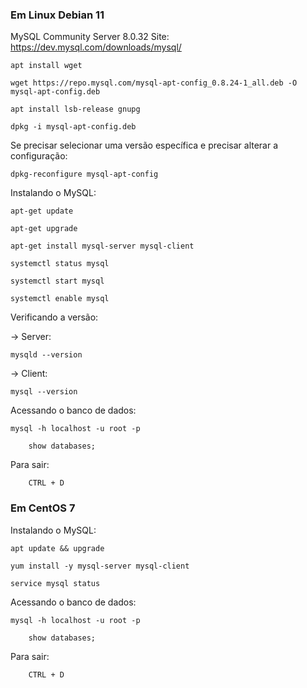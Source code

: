 ### Em Linux Debian 11

MySQL Community Server 8.0.32
Site: https://dev.mysql.com/downloads/mysql/

    apt install wget

    wget https://repo.mysql.com/mysql-apt-config_0.8.24-1_all.deb -O mysql-apt-config.deb

    apt install lsb-release gnupg

    dpkg -i mysql-apt-config.deb

Se precisar selecionar uma versão específica e precisar alterar a configuração:

    dpkg-reconfigure mysql-apt-config

Instalando o MySQL:

    apt-get update

    apt-get upgrade

    apt-get install mysql-server mysql-client

    systemctl status mysql

    systemctl start mysql

    systemctl enable mysql

Verificando a versão:

-> Server:

    mysqld --version

-> Client:

    mysql --version

Acessando o banco de dados:

    mysql -h localhost -u root -p

        show databases;

Para sair:

        CTRL + D

### Em CentOS 7

Instalando o MySQL:

    apt update && upgrade

    yum install -y mysql-server mysql-client

    service mysql status

Acessando o banco de dados:

    mysql -h localhost -u root -p

        show databases;

Para sair:

        CTRL + D